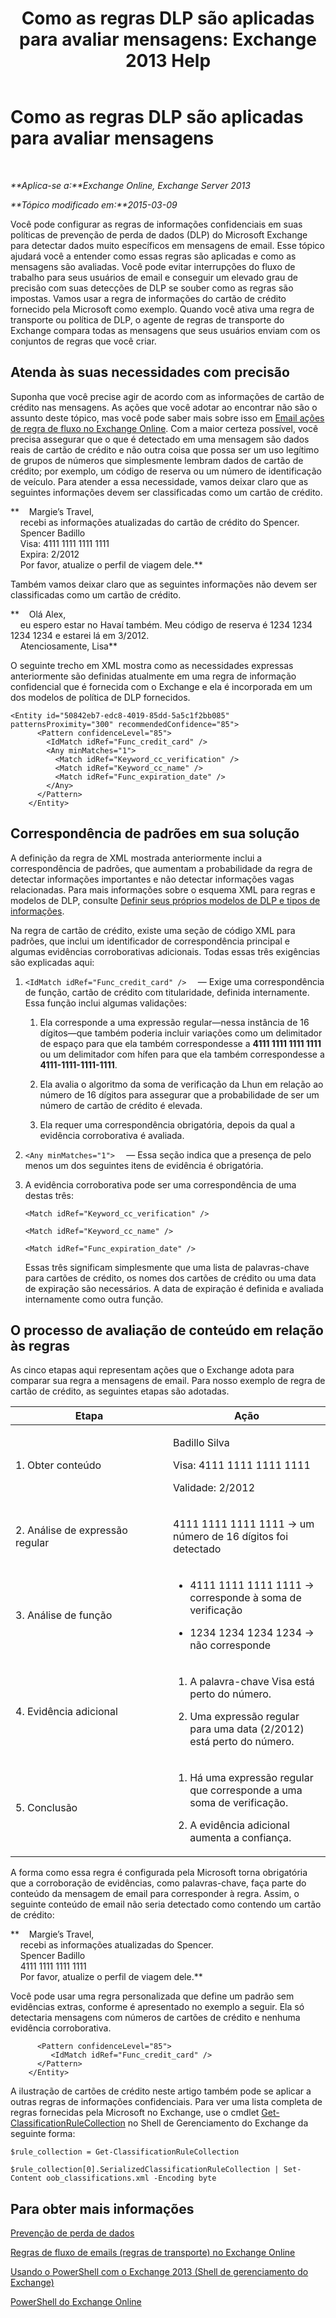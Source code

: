 ﻿---
title: 'Como as regras DLP são aplicadas para avaliar mensagens: Exchange 2013 Help'
TOCTitle: Como as regras DLP são aplicadas para avaliar mensagens
ms:assetid: 1ac77020-26ff-410c-ab09-4f28a99d67a1
ms:mtpsurl: https://technet.microsoft.com/pt-br/library/Dn329050(v=EXCHG.150)
ms:contentKeyID: 56270488
ms.date: 05/22/2018
mtps_version: v=EXCHG.150
ms.translationtype: MT
---

# Como as regras DLP são aplicadas para avaliar mensagens

 

_**Aplica-se a:**Exchange Online, Exchange Server 2013_

_**Tópico modificado em:**2015-03-09_

Você pode configurar as regras de informações confidenciais em suas políticas de prevenção de perda de dados (DLP) do Microsoft Exchange para detectar dados muito específicos em mensagens de email. Esse tópico ajudará você a entender como essas regras são aplicadas e como as mensagens são avaliadas. Você pode evitar interrupções do fluxo de trabalho para seus usuários de email e conseguir um elevado grau de precisão com suas detecções de DLP se souber como as regras são impostas. Vamos usar a regra de informações do cartão de crédito fornecido pela Microsoft como exemplo. Quando você ativa uma regra de transporte ou política de DLP, o agente de regras de transporte do Exchange compara todas as mensagens que seus usuários enviam com os conjuntos de regras que você criar.

## Atenda às suas necessidades com precisão

Suponha que você precise agir de acordo com as informações de cartão de crédito nas mensagens. As ações que você adotar ao encontrar não são o assunto deste tópico, mas você pode saber mais sobre isso em [Email ações de regra de fluxo no Exchange Online](https://technet.microsoft.com/pt-br/library/jj919237\(v=exchg.150\)). Com a maior certeza possível, você precisa assegurar que o que é detectado em uma mensagem são dados reais de cartão de crédito e não outra coisa que possa ser um uso legítimo de grupos de números que simplesmente lembram dados de cartão de crédito; por exemplo, um código de reserva ou um número de identificação de veículo. Para atender a essa necessidade, vamos deixar claro que as seguintes informações devem ser classificadas como um cartão de crédito.

**    Margie’s Travel,  
    recebi as informações atualizadas do cartão de crédito do Spencer.  
    Spencer Badillo  
    Visa: 4111 1111 1111 1111  
    Expira: 2/2012  
    Por favor, atualize o perfil de viagem dele.**

Também vamos deixar claro que as seguintes informações não devem ser classificadas como um cartão de crédito.

**    Olá Alex,  
    eu espero estar no Havaí também. Meu código de reserva é 1234 1234 1234 1234 e estarei lá em 3/2012.  
    Atenciosamente, Lisa**

O seguinte trecho em XML mostra como as necessidades expressas anteriormente são definidas atualmente em uma regra de informação confidencial que é fornecida com o Exchange e ela é incorporada em um dos modelos de política de DLP fornecidos.

    <Entity id="50842eb7-edc8-4019-85dd-5a5c1f2bb085" patternsProximity="300" recommendedConfidence="85">
          <Pattern confidenceLevel="85">
            <IdMatch idRef="Func_credit_card" />
            <Any minMatches="1">
              <Match idRef="Keyword_cc_verification" />
              <Match idRef="Keyword_cc_name" />
              <Match idRef="Func_expiration_date" />
            </Any>
          </Pattern>
        </Entity>

## Correspondência de padrões em sua solução

A definição da regra de XML mostrada anteriormente inclui a correspondência de padrões, que aumentam a probabilidade da regra de detectar informações importantes e não detectar informações vagas relacionadas. Para mais informações sobre o esquema XML para regras e modelos de DLP, consulte [Definir seus próprios modelos de DLP e tipos de informações](define-your-own-dlp-templates-and-information-types-exchange-2013-help.md).

Na regra de cartão de crédito, existe uma seção de código XML para padrões, que inclui um identificador de correspondência principal e algumas evidências corroborativas adicionais. Todas essas três exigências são explicadas aqui:

1.  `<IdMatch idRef="Func_credit_card" />  ` — Exige uma correspondência de função, cartão de crédito com titularidade, definida internamente. Essa função inclui algumas validações:
    
    1.  Ela corresponde a uma expressão regular—nessa instância de 16 dígitos—que também poderia incluir variações como um delimitador de espaço para que ela também correspondesse a **4111 1111 1111 1111** ou um delimitador com hífen para que ela também correspondesse a **4111-1111-1111-1111**.
    
    2.  Ela avalia o algoritmo da soma de verificação da Lhun em relação ao número de 16 dígitos para assegurar que a probabilidade de ser um número de cartão de crédito é elevada.
    
    3.  Ela requer uma correspondência obrigatória, depois da qual a evidência corroborativa é avaliada.

2.  `<Any minMatches="1">  ` — Essa seção indica que a presença de pelo menos um dos seguintes itens de evidência é obrigatória.

3.  A evidência corroborativa pode ser uma correspondência de uma destas três:
    
    `<Match idRef="Keyword_cc_verification" />`
    
    `<Match idRef="Keyword_cc_name" />`
    
    `<Match idRef="Func_expiration_date" />`
    
    Essas três significam simplesmente que uma lista de palavras-chave para cartões de crédito, os nomes dos cartões de crédito ou uma data de expiração são necessários. A data de expiração é definida e avaliada internamente como outra função.

## O processo de avaliação de conteúdo em relação às regras

As cinco etapas aqui representam ações que o Exchange adota para comparar sua regra a mensagens de email. Para nosso exemplo de regra de cartão de crédito, as seguintes etapas são adotadas.


<table>
<colgroup>
<col style="width: 50%" />
<col style="width: 50%" />
</colgroup>
<thead>
<tr class="header">
<th>Etapa</th>
<th>Ação</th>
</tr>
</thead>
<tbody>
<tr class="odd">
<td><p>1. Obter conteúdo</p></td>
<td><p>Badillo Silva</p>
<p>Visa: 4111 1111 1111 1111</p>
<p>Validade: 2/2012</p></td>
</tr>
<tr class="even">
<td><p>2. Análise de expressão regular</p></td>
<td><p>4111 1111 1111 1111 -&gt; um número de 16 dígitos foi detectado</p></td>
</tr>
<tr class="odd">
<td><p>3. Análise de função</p></td>
<td><ul>
<li><p>4111 1111 1111 1111 -&gt; corresponde à soma de verificação</p></li>
<li><p>1234 1234 1234 1234 -&gt; não corresponde</p></li>
</ul></td>
</tr>
<tr class="even">
<td><p>4. Evidência adicional</p></td>
<td><ol>
<li><p>A palavra-chave Visa está perto do número.</p></li>
<li><p>Uma expressão regular para uma data (2/2012) está perto do número.</p></li>
</ol></td>
</tr>
<tr class="odd">
<td><p>5. Conclusão</p></td>
<td><ol>
<li><p>Há uma expressão regular que corresponde a uma soma de verificação.</p></li>
<li><p>A evidência adicional aumenta a confiança.</p></li>
</ol>
<p></p></td>
</tr>
</tbody>
</table>


A forma como essa regra é configurada pela Microsoft torna obrigatória que a corroboração de evidências, como palavras-chave, faça parte do conteúdo da mensagem de email para corresponder à regra. Assim, o seguinte conteúdo de email não seria detectado como contendo um cartão de crédito:

**    Margie’s Travel,  
    recebi as informações atualizadas do Spencer.  
    Spencer Badillo  
    4111 1111 1111 1111  
    Por favor, atualize o perfil de viagem dele.**

Você pode usar uma regra personalizada que define um padrão sem evidências extras, conforme é apresentado no exemplo a seguir. Ela só detectaria mensagens com números de cartões de crédito e nenhuma evidência corroborativa.

``` 
      <Pattern confidenceLevel="85">
         <IdMatch idRef="Func_credit_card" />
      </Pattern>
    </Entity>
```

A ilustração de cartões de crédito neste artigo também pode se aplicar a outras regras de informações confidenciais. Para ver uma lista completa de regras fornecidas pela Microsoft no Exchange, use o cmdlet [Get-ClassificationRuleCollection](https://technet.microsoft.com/pt-br/library/jj218696\(v=exchg.150\)) no Shell de Gerenciamento do Exchange da seguinte forma:

    $rule_collection = Get-ClassificationRuleCollection

    $rule_collection[0].SerializedClassificationRuleCollection | Set-Content oob_classifications.xml -Encoding byte

## Para obter mais informações

[Prevenção de perda de dados](technical-overview-of-dlp-data-loss-prevention-in-exchange.md)

[Regras de fluxo de emails (regras de transporte) no Exchange Online](https://technet.microsoft.com/pt-br/library/jj919238\(v=exchg.150\))

[Usando o PowerShell com o Exchange 2013 (Shell de gerenciamento do Exchange)](https://technet.microsoft.com/pt-br/library/bb123778\(v=exchg.150\))

[PowerShell do Exchange Online](https://technet.microsoft.com/pt-br/library/jj200677\(v=exchg.150\))


